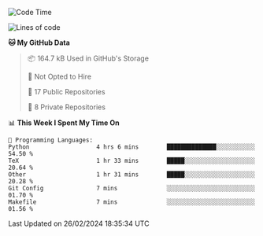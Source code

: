 <!--START_SECTION:waka-->
![Code Time](http://img.shields.io/badge/Code%20Time-848%20hrs-blue)

![Lines of code](https://img.shields.io/badge/From%20Hello%20World%20I%27ve%20Written-205.3%20thousand%20lines%20of%20code-blue)

**🐱 My GitHub Data** 

> 📦 164.7 kB Used in GitHub's Storage 
 > 
> 🚫 Not Opted to Hire
 > 
> 📜 17 Public Repositories 
 > 
> 🔑 8 Private Repositories 
 > 
📊 **This Week I Spent My Time On** 

```text
💬 Programming Languages: 
Python                   4 hrs 6 mins        ██████████████░░░░░░░░░░░   54.50 % 
TeX                      1 hr 33 mins        █████░░░░░░░░░░░░░░░░░░░░   20.64 % 
Other                    1 hr 31 mins        █████░░░░░░░░░░░░░░░░░░░░   20.28 % 
Git Config               7 mins              ░░░░░░░░░░░░░░░░░░░░░░░░░   01.70 % 
Makefile                 7 mins              ░░░░░░░░░░░░░░░░░░░░░░░░░   01.56 % 
```


 Last Updated on 26/02/2024 18:35:34 UTC
<!--END_SECTION:waka-->
